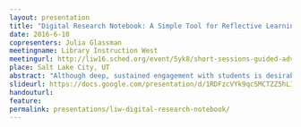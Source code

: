 ```yaml
---
layout: presentation
title: "Digital Research Notebook: A Simple Tool for Reflective Learning"
date: 2016-6-10
copresenters: Julia Glassman
meetingname: Library Instruction West
meetingurl: http://liw16.sched.org/event/5yk8/short-sessions-guided-adventures-in-team-hiking-collaborations-between-librarians-and-writing-program-faculty-to-flip-the-one-shot-library-workshop-digital-research-notebook-a-simple-tool-for-reflective-learning-at-scale
place: Salt Lake City, UT
abstract: "Although deep, sustained engagement with students is desirable, many librarians still work within the confines of the one-shot instruction session, some at universities serving tens of thousands of undergraduate students. Librarians must thus find creative ways to work at scale in order to help students craft thoughtful research questions, scaffold their research process, and think critically about the sources they find. To meet this challenge, librarians at UCLA created a digital “research notebook” which, through a combination of video tutorials and reflective writing prompts, guides student through the research process. The notebook can be assigned on its own, as a pre-assignment for a one-shot session, or as the backbone of a credit course or research consultation. This session will discuss the pedagogical framework of the notebook and offer simple ways participants can implement it at their own institutions."
slideurl: https://docs.google.com/presentation/d/1RDFzcVYk9qcSMCTZZ5hLIhAL0HBgpV7jud64T7Qgkoc/edit?usp=sharing
handouturl:
feature: 
permalink: presentations/liw-digital-research-notebook/
---
```

